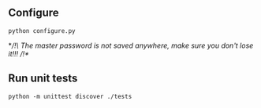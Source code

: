 ## Configure
```
python configure.py
```
**/!\ The master password is not saved anywhere, make sure you don't lose it!!! /!\**
## Run unit tests
```
python -m unittest discover ./tests
```
